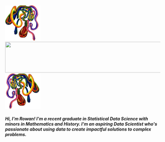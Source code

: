 <img src="rainbow2_transparent.png" width="115" height="115">   <img src="http://i.picasion.com/gl/91/fjNj.gif" width="550" height="100">                              <img src="rainbow1_transparent.png" width="115" height="115">

##### Hi, I'm Rowan! I'm a recent graduate in Statistical Data Science with minors in Mathematics and History. I'm an aspiring Data Scientist who's passionate about using data to create impactful solutions to complex problems. 
